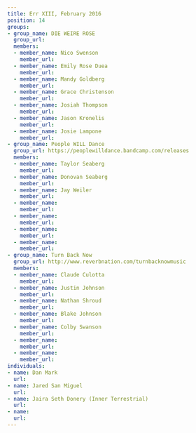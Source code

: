 ```yaml
---
title: Err XIII, February 2016
position: 14
groups:
- group_name: DIE WEIRE ROSE
  group_url: 
  members:
  - member_name: Nico Swenson
    member_url: 
  - member_name: Emily Rose Duea
    member_url: 
  - member_name: Mandy Goldberg
    member_url: 
  - member_name: Grace Christenson
    member_url: 
  - member_name: Josiah Thompson
    member_url: 
  - member_name: Jason Kronelis
    member_url: 
  - member_name: Josie Lampone
    member_url: 
- group_name: People WILL Dance
  group_url: https://peoplewilldance.bandcamp.com/releases
  members:
  - member_name: Taylor Seaberg
    member_url: 
  - member_name: Donovan Seaberg
    member_url: 
  - member_name: Jay Weiler
    member_url: 
  - member_name: 
    member_url: 
  - member_name: 
    member_url: 
  - member_name: 
    member_url: 
  - member_name: 
    member_url: 
- group_name: Turn Back Now
  group_url: http://www.reverbnation.com/turnbacknowmusic
  members:
  - member_name: Claude Culotta
    member_url: 
  - member_name: Justin Johnson
    member_url: 
  - member_name: Nathan Shroud
    member_url: 
  - member_name: Blake Johnson
    member_url: 
  - member_name: Colby Swanson
    member_url: 
  - member_name: 
    member_url: 
  - member_name: 
    member_url: 
individuals:
- name: Dan Mark
  url: 
- name: Jared San Miguel
  url: 
- name: Jaira Seth Donery (Inner Terrestrial)
  url: 
- name: 
  url: 
---
```


